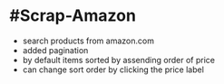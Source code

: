 #Scrap-Amazon
============

- search products from amazon.com
- added pagination
- by default items sorted by assending order of price
- can change sort order by clicking the price label
